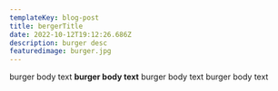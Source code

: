 ```yaml
---
templateKey: blog-post
title: bergerTitle
date: 2022-10-12T19:12:26.686Z
description: burger desc
featuredimage: burger.jpg
---
```

b﻿urger body text **b﻿urger body text** b﻿urger body text b﻿urger body text